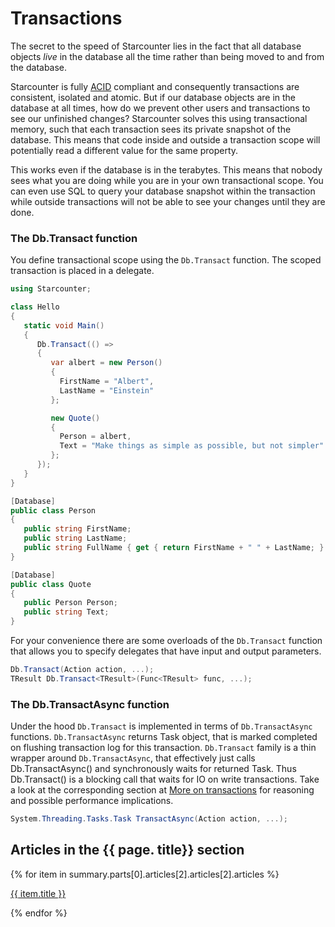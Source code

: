 # Transactions

The secret to the speed of Starcounter lies in the fact that all database objects _live_ in the database all the time rather than being moved to and from the database.

Starcounter is fully [ACID](http://en.wikipedia.org/wiki/ACID) compliant and consequently transactions are consistent, isolated and atomic. But if our database objects are in the database at all times, how do we prevent other users and transactions to see our unfinished changes?  Starcounter solves this using transactional memory, such that each transaction sees its private snapshot of the database. This means that code inside and outside a transaction scope will potentially read a different value for the same property.

This works even if the database is in the terabytes. This means that nobody sees what you are doing while you are in your own transactional scope. You can even use SQL to query your database snapshot within the transaction while outside transactions will not be able to see your changes until they are done.

### The Db.Transact function
You define transactional scope using the `Db.Transact` function. The scoped transaction is placed in a delegate.

```cs
using Starcounter;

class Hello
{
   static void Main()
   {
      Db.Transact(() =>
      {
         var albert = new Person()
         {
           FirstName = "Albert",
           LastName = "Einstein"
         };

         new Quote()
         {
           Person = albert,  
           Text = "Make things as simple as possible, but not simpler"
         };
      });
   }
}

[Database]
public class Person
{
   public string FirstName;
   public string LastName;
   public string FullName { get { return FirstName + " " + LastName; } }
}

[Database]
public class Quote
{
   public Person Person;
   public string Text;
}
```

For your convenience there are some overloads of the `Db.Transact` function that allows you to specify delegates that have input and output parameters.

```cs
Db.Transact(Action action, ...);
TResult Db.Transact<TResult>(Func<TResult> func, ...);
```  

### The Db.TransactAsync function
Under the hood `Db.Transact` is implemented in terms of `Db.TransactAsync` functions. `Db.TransactAsync` returns Task object, that is marked completed on flushing transaction log for this transaction. `Db.Transact` family is a thin wrapper around `Db.TransactAsync`, that effectively just calls Db.TransactAsync() and synchronously waits for returned Task. Thus Db.Transact() is a blocking call that waits for IO on write transactions. Take a look at the corresponding section at [More on transactions](more-on-transactions.md) for reasoning and possible performance implications.

```cs
System.Threading.Tasks.Task TransactAsync(Action action, ...);
```  

<div class="part-box">
  <h2 class="toc-headline">Articles in the {{ page. title}} section</h2>
  {% for item in summary.parts[0].articles[2].articles[2].articles %}
    <a href="../../{{ item.path}}"><p class="toc-text">{{ item.title }}</p></a>
  {% endfor %}
</div>
